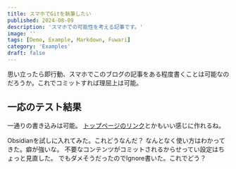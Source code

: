 ```yaml
---
title: スマホでGitを執筆したい
published: 2024-08-09
description: 'スマホでの可能性を考える記事です。'
image: ''
tags: [Demo, Example, Markdown, Fuwari]
category: 'Examples'
draft: false 
---
```


思い立ったら即行動、スマホでこのブログの記事をある程度書くことは可能なのだろうか。これでコミットすれば理屈上は可能。

## 一応のテスト結果

一通りの書き込みは可能。
[トップページのリンク](https://haruk.in)とかもいい感じに作れるね。

Obsidianを試しに入れてみた。これどうなんだ？
なんとなく使い方はわかってきた。癖が強いな。
不要なコンテンツがコミットされるからせってい設定はちょっと見直した。
でもダメそうだったのでIgnore書いた。これでどう？